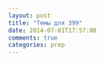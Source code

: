```yaml
---
layout: post
title: "Темы для 399"
date: 2014-07-01T17:57:00
comments: true
categories: prep 
---
```

